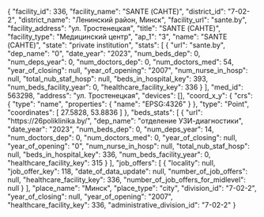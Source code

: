 {
    "facility_id": 336,
    "facility_name": "SANTE (САНТЕ)",
    "district_id": "7-02-2",
    "district_name": "Ленинский район, Минск",
    "facility_url": "sante.by",
    "facility_address": "ул. Тростенецкая",
    "title": "SANTE (САНТЕ)",
    "facility_type": "Медицинский центр",
    "ap_1": "3",
    "name": "SANTE (САНТЕ)",
    "state": "private institution",
    "stats": [
        {
            "url": "sante.by",
            "dep_name": "0",
            "date_year": "2023",
            "num_beds_dep": 0,
            "num_deps_year": 0,
            "num_doctors_dep": 0,
            "num_doctors_med": 54,
            "year_of_closing": null,
            "year_of_opening": "2007",
            "num_nurse_in_hosp": null,
            "total_nub_staf_hosp": null,
            "beds_in_hospital_key": 393,
            "num_beds_facility_year": 0,
            "healthcare_facility_key": 336
        }
    ],
    "med_id": 563298,
    "address": "ул. Тростенецкая",
    "devices": [],
    "coord_x_y": {
        "crs": {
            "type": "name",
            "properties": {
                "name": "EPSG:4326"
            }
        },
        "type": "Point",
        "coordinates": [
            27.5828,
            53.8836
        ]
    },
    "beds_stats": [
        {
            "url": "https:\/\/26poliklinika.by\/",
            "dep_name": "отделение УЗИ-диагностики",
            "date_year": "2023",
            "num_beds_dep": 0,
            "num_deps_year": 14,
            "num_doctors_dep": 0,
            "num_doctors_med": 0,
            "year_of_closing": null,
            "year_of_opening": "0",
            "num_nurse_in_hosp": null,
            "total_nub_staf_hosp": null,
            "beds_in_hospital_key": 336,
            "num_beds_facility_year": 0,
            "healthcare_facility_key": 315
        }
    ],
    "job_offers": [
        {
            "locality": null,
            "job_offer_key": 118,
            "date_of_data_update": null,
            "number_of_job_offers": null,
            "healthcare_facility_key": 336,
            "number_of_job_offers_for_midlevel": null
        }
    ],
    "place_name": "Минск",
    "place_type": "city",
    "division_id": "7-02-2",
    "year_of_closing": null,
    "year_of_opening": "2007",
    "healthcare_facility_key": 336,
    "administrative_division_id": "7-02-2"
}